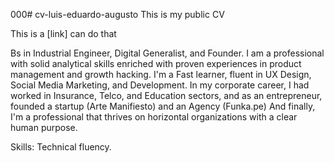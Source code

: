 000# cv-luis-eduardo-augusto
This is my public CV

This is a [link]
can do that



Bs in Industrial Engineer, Digital Generalist, and Founder. 
I am a professional with solid analytical skills enriched with proven experiences in product management and growth hacking. 
I'm a Fast learner, fluent in UX Design, Social Media Marketing, and Development. 
In my corporate career, I had worked in Insurance, Telco, and Education sectors, and as an entrepreneur, founded a startup (Arte Manifiesto) and an Agency (Funka.pe)
And finally, I'm a professional that thrives on horizontal organizations with a clear human purpose. 

Skills:
Technical fluency.

